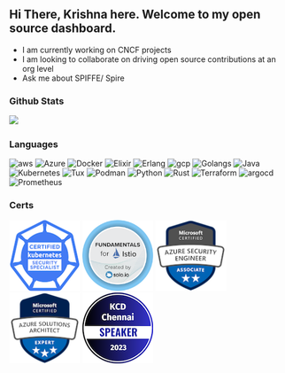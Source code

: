 <!--
**krishnakv/krishnakv** is a ✨ _special_ ✨ repository because its `README.md` (this file) appears on your GitHub profile.

Here are some ideas to get you started:

- 🔭 I’m currently working on ...
- 🌱 I’m currently learning ...
- 👯 I’m looking to collaborate on ...
- 🤔 I’m looking for help with ...
- 💬 Ask me about ...
- 📫 How to reach me: ...
- 😄 Pronouns: ...
- ⚡ Fun fact: ...
-->

## Hi There, Krishna here. Welcome to my open source dashboard.

- I am currently working on CNCF projects
- I am looking to collaborate on driving open source contributions at an org level
- Ask me about SPIFFE/ Spire

### Github Stats
![](https://github-readme-stats.vercel.app/api?username=krishnakv&theme=dark&hide_border=false&include_all_commits=true&count_private=true)

### Languages
<p align="left"> 
<img src="https://cdn.jsdelivr.net/gh/devicons/devicon/icons/amazonwebservices/amazonwebservices-original-wordmark.svg" alt="aws" width="64" height="64"/>
<img src="https://cdn.jsdelivr.net/gh/devicons/devicon/icons/azure/azure-original-wordmark.svg" alt="Azure" width="64" height="64"/>
<img src="https://cdn.jsdelivr.net/gh/devicons/devicon/icons/docker/docker-original-wordmark.svg" alt="Docker" width="64" height="64"/>
<img src="https://cdn.jsdelivr.net/gh/devicons/devicon/icons/elixir/elixir-original-wordmark.svg" alt="Elixir" width="64" height="64"/>
<img src="https://cdn.jsdelivr.net/gh/devicons/devicon/icons/erlang/erlang-original-wordmark.svg" alt="Erlang" width="64" height="64"/>
<img src="https://cdn.jsdelivr.net/gh/devicons/devicon/icons/googlecloud/googlecloud-original-wordmark.svg" alt="gcp" width="64" height="64"/>
<img src="https://cdn.jsdelivr.net/gh/devicons/devicon/icons/go/go-original-wordmark.svg" alt="Golangs" width="64" height="64"/>
<img src="https://cdn.jsdelivr.net/gh/devicons/devicon/icons/java/java-original-wordmark.svg" alt="Java" width="64" height="64"/>
<img src="https://cdn.jsdelivr.net/gh/devicons/devicon/icons/kubernetes/kubernetes-plain-wordmark.svg" alt="Kubernetes" width="64" height="64"/>
<img src="https://cdn.jsdelivr.net/gh/devicons/devicon/icons/linux/linux-original.svg" alt="Tux" width="64" height="64"/>
<img src="https://cdn.jsdelivr.net/gh/devicons/devicon/icons/podman/podman-original-wordmark.svg" alt="Podman" width="64" height="64"/>
<img src="https://cdn.jsdelivr.net/gh/devicons/devicon/icons/python/python-original-wordmark.svg" alt="Python" width="64" height="64"/>
<img src="https://cdn.jsdelivr.net/gh/devicons/devicon/icons/rust/rust-plain.svg" alt="Rust" width="64" height="64"/>
<img src="https://cdn.jsdelivr.net/gh/devicons/devicon/icons/terraform/terraform-original-wordmark.svg" alt="Terraform" width="64" height="64"/>
<img src="https://cdn.jsdelivr.net/gh/devicons/devicon/icons/argocd/argocd-original-wordmark.svg" alt="argocd" width="64" height="64"/>
<img src="https://cdn.jsdelivr.net/gh/devicons/devicon/icons/prometheus/prometheus-original-wordmark.svg" alt="Prometheus" width="64" height="64"/>
</p>

### Certs

<p align="left"> 
<img src="./img/cks-certified-kubernetes-security-specialist.png" alt="CKS" width="128" height="128"/>
  
<img src="./img/fundamentals-for-istio-by-solo-io.png" alt="Istio" width="128" height="128"/>
  
<img src="./img/microsoft-certified-azure-security-engineer-associate.png" alt="Azure Security Engg Associate" width="128" height="128"/>

<img src="./img/microsoft-certified-azure-solutions-architect-expert.1.png" alt="Azure Architect Expert" width="128" height="128"/>

<img src="./img/speaker-kcd-chennai-2023.png" alt="Speaker KCD Chennai" width="128" height="128"/>
</p>
